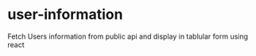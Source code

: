 # user-information
Fetch Users information from public api and display in tablular form using react
